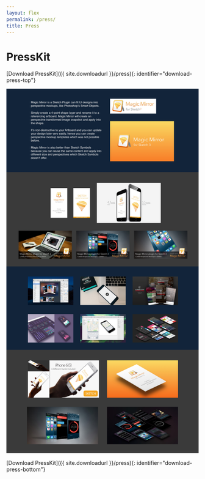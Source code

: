 ```yaml
---
layout: flex
permalink: /press/
title: Press
---
```


# PressKit


<div class="center" markdown="1">
[Download PressKit]({{ site.downloadurl }}/press){: identifier="download-press-top"}
</div>

![](/images/press-preview.jpg)

<div class="center" markdown="1">
[Download PressKit]({{ site.downloadurl }}/press){: identifier="download-press-bottom"}
</div>
